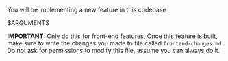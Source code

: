 You will be implementing a new feature in this codebase

$ARGUMENTS

**IMPORTANT:** Only do this for front-end features,
Once this feature is built, make sure to write the changes you made to file called `frontend-changes.md`
Do not ask for permissions to modify this file, assume you can always do it.